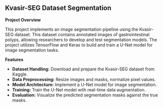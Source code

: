 ## Kvasir-SEG Dataset Segmentation

**Project Overview**

This project implements an image segmentation pipeline using the Kvasir-SEG dataset. This dataset contains annotated images of gastrointestinal polyps, allowing researchers to develop and test segmentation models. The project utilizes TensorFlow and Keras to build and train a U-Net model for image segmentation tasks.

**Features**

* **Dataset Handling:** Download and prepare the Kvasir-SEG dataset from Kaggle.
* **Data Preprocessing:** Resize images and masks, normalize pixel values.
* **Model Architecture:** Implement a U-Net model for image segmentation.
* **Training:** Train the U-Net model with real-time data augmentation.
* **Evaluation:** Visualize the predicted segmentation masks against the true masks.
